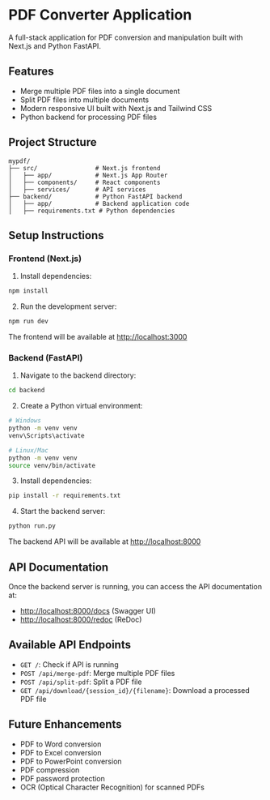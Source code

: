 # PDF Converter Application

A full-stack application for PDF conversion and manipulation built with Next.js and Python FastAPI.

## Features

- Merge multiple PDF files into a single document
- Split PDF files into multiple documents
- Modern responsive UI built with Next.js and Tailwind CSS
- Python backend for processing PDF files

## Project Structure

```
mypdf/
├── src/                # Next.js frontend
│   ├── app/            # Next.js App Router
│   ├── components/     # React components
│   ├── services/       # API services
├── backend/            # Python FastAPI backend
│   ├── app/            # Backend application code
│   ├── requirements.txt # Python dependencies
```

## Setup Instructions

### Frontend (Next.js)

1. Install dependencies:

```bash
npm install
```

2. Run the development server:

```bash
npm run dev
```

The frontend will be available at [http://localhost:3000](http://localhost:3000)

### Backend (FastAPI)

1. Navigate to the backend directory:

```bash
cd backend
```

2. Create a Python virtual environment:

```bash
# Windows
python -m venv venv
venv\Scripts\activate

# Linux/Mac
python -m venv venv
source venv/bin/activate
```

3. Install dependencies:

```bash
pip install -r requirements.txt
```

4. Start the backend server:

```bash
python run.py
```

The backend API will be available at [http://localhost:8000](http://localhost:8000)

## API Documentation

Once the backend server is running, you can access the API documentation at:
- [http://localhost:8000/docs](http://localhost:8000/docs) (Swagger UI)
- [http://localhost:8000/redoc](http://localhost:8000/redoc) (ReDoc)

## Available API Endpoints

- `GET /`: Check if API is running
- `POST /api/merge-pdf`: Merge multiple PDF files
- `POST /api/split-pdf`: Split a PDF file
- `GET /api/download/{session_id}/{filename}`: Download a processed PDF file

## Future Enhancements

- PDF to Word conversion
- PDF to Excel conversion
- PDF to PowerPoint conversion
- PDF compression
- PDF password protection
- OCR (Optical Character Recognition) for scanned PDFs
